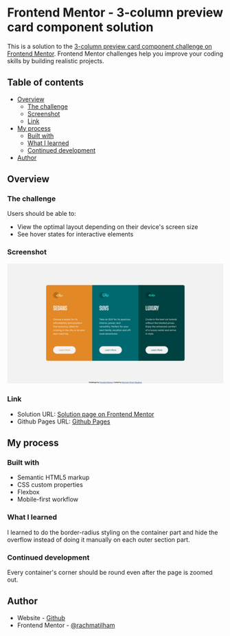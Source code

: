 # Frontend Mentor - 3-column preview card component solution

This is a solution to the [3-column preview card component challenge on Frontend Mentor](https://www.frontendmentor.io/challenges/3column-preview-card-component-pH92eAR2-). Frontend Mentor challenges help you improve your coding skills by building realistic projects.

## Table of contents

- [Overview](#overview)
  - [The challenge](#the-challenge)
  - [Screenshot](#screenshot)
  - [Link](#link)
- [My process](#my-process)
  - [Built with](#built-with)
  - [What I learned](#what-i-learned)
  - [Continued development](#continued-development)
- [Author](#author)

## Overview

### The challenge

Users should be able to:

- View the optimal layout depending on their device's screen size
- See hover states for interactive elements

### Screenshot

![Page Screenshot](./images/screenshot.jpg)

### Link

- Solution URL: [Solution page on Frontend Mentor]()
- Github Pages URL: [Github Pages](https://rachmatilham.github.io/3-column-preview-card-component-main/)

## My process

### Built with

- Semantic HTML5 markup
- CSS custom properties
- Flexbox
- Mobile-first workflow

### What I learned

I learned to do the border-radius styling on the container part and hide the overflow instead of doing it manually on each outer section part.

### Continued development

Every container's corner should be round even after the page is zoomed out.

## Author

- Website - [Github](https://github.com/rachmatilham/)
- Frontend Mentor - [@rachmatilham](https://www.frontendmentor.io/profile/rachmatilham)
